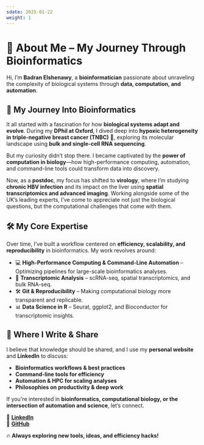 ```yaml
---
sdate: 2025-01-22
weight: 1
---
```


# 🚀 About Me – My Journey Through Bioinformatics  

Hi, I’m **Badran Elshenawy**, a **bioinformatician** passionate about unraveling the complexity of biological systems through **data, computation, and automation**.  

## 📖 My Journey Into Bioinformatics  
It all started with a fascination for how **biological systems adapt and evolve**. During my **DPhil at Oxford**, I dived deep into **hypoxic heterogeneity in triple-negative breast cancer (TNBC)** 🧫, exploring its molecular landscape using **bulk and single-cell RNA sequencing**.  

But my curiosity didn’t stop there. I became captivated by the **power of computation in biology**—how high-performance computing, automation, and command-line tools could transform data into discovery.  

Now, as a **postdoc**, my focus has shifted to **virology**, where I’m studying **chronic HBV infection** and its impact on the liver using **spatial transcriptomics and advanced imaging**. Working alongside some of the UK’s leading experts, I’ve come to appreciate not just the biological questions, but the computational challenges that come with them.  

## 🛠 My Core Expertise  
Over time, I’ve built a workflow centered on **efficiency, scalability, and reproducibility** in bioinformatics. My work revolves around:  

- 💻 **High-Performance Computing & Command-Line Automation** – Optimizing pipelines for large-scale bioinformatics analyses.  
- 🧬 **Transcriptomic Analysis** – scRNA-seq, spatial transcriptomics, and bulk RNA-seq.  
- 🛠 **Git & Reproducibility** – Making computational biology more transparent and replicable.  
- 📊 **Data Science in R** – Seurat, ggplot2, and Bioconductor for transcriptomic insights.  

## 📝 Where I Write & Share  
I believe that knowledge should be shared, and I use my **personal website** and **LinkedIn** to discuss:  

- **Bioinformatics workflows & best practices**  
- **Command-line tools for efficiency**  
- **Automation & HPC for scaling analyses**  
- **Philosophies on productivity & deep work**  

If you're interested in **bioinformatics, computational biology, or the intersection of automation and science**, let’s connect.  

🔗 [**LinkedIn**](https://www.linkedin.com/in/badran-b-65414b113/)  
🔗 [**GitHub**](https://github.com/wolf5996/)  

🔥 **Always exploring new tools, ideas, and efficiency hacks!**  
